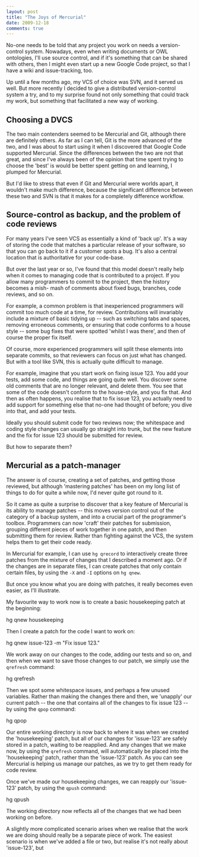 ```yaml
---
layout: post
title: "The Joys of Mercurial"
date: 2009-12-18
comments: true
---
```

No-one needs to be told that any project you work on needs a version-control
system. Nowadays, even when writing documents or OWL ontologies, I'll use
source control, and if it's something that can be shared with others, then I
might even start up a new Google Code project, so that I have a wiki and
issue-tracking, too.

<!-- more -->
  
Up until a few months ago, my VCS of choice was SVN, and it served us well.
But more recently I decided to give a distributed version-control system a
try, and to my surprise found not only something that could track my work, but
something that facilitated a new way of working.

  

## Choosing a DVCS

  
  
The two main contenders seemed to be Mercurial and Git, although there are
definitely others. As far as I can tell, Git is the more advanced of the two,
and I was about to start using it when I discovered that Google Code supported
Mercurial. Since the differences between the two are not that great, and since
I've always been of the opinion that time spent trying to choose the 'best' is
would be better spent getting on and learning, I plumped for Mercurial.

  
But I'd like to stress that even if Git and Mercurial were worlds apart, it
wouldn't make much difference, because the significant difference between
these two and SVN is that it makes for a completely difference workflow.

  

## Source-control as backup, and the problem of code reviews

  
  
For many years I've seen VCS as essentially a kind of 'back up'. It's a way of
storing the code that matches a particular release of your software, so that
you can go back to it if a customer spots a bug. It's also a central location
that is authoritative for your code-base.

  
But over the last year or so, I've found that this model doesn't really help
when it comes to managing code that is contributed to a project. If you allow
many programmers to commit to the project, then the history becomes a mish-
mash of comments about fixed bugs, branches, code reviews, and so on.

  
For example, a common problem is that inexperienced programmers will commit
too much code at a time, for review. Contributions will invariably include a
mixture of basic tidying up -- such as switching tabs and spaces, removing
erroneous comments, or ensuring that code conforms to a house style -- some
bug fixes that were spotted 'whilst I was there', and then of course the
proper fix itself.

  
Of course, more experienced programmers will split these elements into
separate commits, so that reviewers can focus on just what has changed. But
with a tool like SVN, this is actually quite difficult to manage.

  
For example, imagine that you start work on fixing issue 123. You add your
tests, add some code, and things are going quite well. You discover some old
comments that are no longer relevant, and delete them. You see that some of
the code doesn't conform to the house-style, and you fix that. And then as
often happens, you realise that to fix issue 123, you actually need to add
support for something else that no-one had thought of before; you dive into
that, and add your tests.

  
Ideally you should submit code for two reviews now; the whitespace and coding
style changes can usually go straight into trunk, but the new feature and the
fix for issue 123 should be submitted for review.

  
But how to separate them?

  

## Mercurial as a patch-manager

  
  
The answer is of course, creating a set of patches, and getting those
reviewed, but although 'mastering patches' has been on my long list of things
to do for quite a while now, I'd never quite got round to it.

  
So it came as quite a surprise to discover that a key feature of Mercurial is
its ability to manage patches -- this moves version control out of the
category of a backup system, and into a crucial part of the programmer's
toolbox. Programmers can now 'craft' their patches for submission, grouping
different pieces of work together in one patch, and then submitting them for
review. Rather than fighting against the VCS, the system helps them to get
their code ready.

  
In Mercurial for example, I can use `hg qrecord` to interactively create three
patches from the mixture of changes that I described a moment ago. Or if the
changes are in separate files, I can create patches that only contain certain
files, by using the `-X` and `-I` options on `hg qnew`.

  
But once you know what you are doing with patches, it really becomes even
easier, as I'll illustrate.

  
My favourite way to work now is to create a basic housekeeping patch at the
beginning:

  
  
hg qnew housekeeping

  
  
Then I create a patch for the code I want to work on:

  
  
hg qnew issue-123 -m "Fix issue 123."

  
  
We work away on our changes to the code, adding our tests and so on, and then
when we want to save those changes to our patch, we simply use the `qrefresh`
command:

  
  
hg qrefresh

  
  
Then we spot some whitespace issues, and perhaps a few unused variables.
Rather than making the changes there and then, we 'unapply' our current patch
-- the one that contains all of the changes to fix issue 123 -- by using the
`qpop` command:

  
  
hg qpop

  
  
Our entire working directory is now back to where it was when we created the
'housekeeping' patch, but all of our changes for 'issue-123' are safely stored
in a patch, waiting to be reapplied. And any changes that we make now, by
using the `qrefresh` command, will automatically be placed into the
'housekeeping' patch, rather than the 'issue-123' patch. As you can see
Mercurial is helping us manage our patches, as we try to get them ready for
code review.

  
Once we've made our housekeeping changes, we can reapply our 'issue-123'
patch, by using the `qpush` command:

  
  
hg qpush

  
  
The working directory now reflects all of the changes that we had been working
on before.

  
A slightly more complicated scenario arises when we realise that the work we
are doing should really be a separate piece of work. The easiest scenario is
when we've added a file or two, but realise it's not really about 'issue-123',
but


